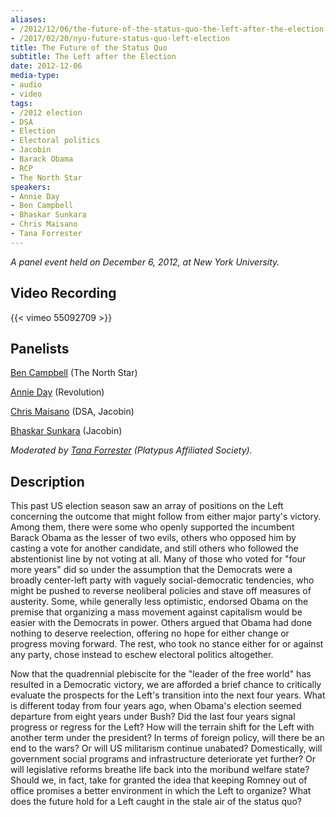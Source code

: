```yaml
---
aliases:
- /2012/12/06/the-future-of-the-status-quo-the-left-after-the-election
- /2017/02/20/nyu-future-status-quo-left-election
title: The Future of the Status Quo
subtitle: The Left after the Election
date: 2012-12-06
media-type:
- audio
- video
tags:
- /2012 election
- DSA
- Election
- Electoral politics
- Jacobin
- Barack Obama
- RCP
- The North Star
speakers:
- Annie Day
- Ben Campbell
- Bhaskar Sunkara
- Chris Maisano
- Tana Forrester
---
```


_A panel event held on December 6, 2012, at New York University._

## Video Recording

{{< vimeo 55092709 >}}

## Panelists

[Ben Campbell](/speakers/ben-campbell/) (The North Star)

[Annie Day](/speakers/annie-day/) (Revolution)

[Chris Maisano](/speakers/chris-maisano/) (DSA, Jacobin)

[Bhaskar Sunkara](/speakers/bhaskar-sunkara) (Jacobin)

_Moderated by [Tana Forrester](/speakers/tana-forrester/) (Platypus Affiliated Society)._

## Description

This past US election season saw an array of positions on the Left concerning the outcome that might follow from either major party's victory. Among them, there were some who openly supported the incumbent Barack Obama as the lesser of two evils, others who opposed him by casting a vote for another candidate, and still others who followed the abstentionist line by not voting at all. Many of those who voted for "four more years" did so under the assumption that the Democrats were a broadly center-left party with vaguely social-democratic tendencies, who might be pushed to reverse neoliberal policies and stave off measures of austerity. Some, while generally less optimistic, endorsed Obama on the premise that organizing a mass movement against capitalism would be easier with the Democrats in power. Others argued that Obama had done nothing to deserve reelection, offering no hope for either change or progress moving forward. The rest, who took no stance either for or against any party, chose instead to eschew electoral politics altogether.

Now that the quadrennial plebiscite for the "leader of the free world" has resulted in a Democratic victory, we are afforded a brief chance to critically evaluate the prospects for the Left's transition into the next four years. What is different today from four years ago, when Obama's election seemed departure from eight years under Bush? Did the last four years signal progress or regress for the Left? How will the terrain shift for the Left with another term under the president? In terms of foreign policy, will there be an end to the wars? Or will US militarism continue unabated? Domestically, will government social programs and infrastructure deteriorate yet further? Or will legislative reforms breathe life back into the moribund welfare state? Should we, in fact, take for granted the idea that keeping Romney out of office promises a better environment in which the Left to organize? What does the future hold for a Left caught in the stale air of the status quo?
